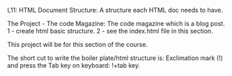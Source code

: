 L11: HTML Document Structure:
A structure each HTML doc needs to have.

The Project - The code Magazine:
The code magazine which is a blog post.
1 - create html basic structure.
2 - see the index.html file in this section.

This project will be for this section of the course.

The short cut to write the boiler plate/html structure is:
Exclimation mark (!) and press the Tab key on keyboard: !+tab key.
